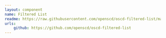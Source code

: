 ```yaml
---
layout: component
name: Filtered List
readme: https://raw.githubusercontent.com/openscd/oscd-filtered-list/main/README.md
urls:
    github: https://github.com/openscd/oscd-filtered-list
---
```


